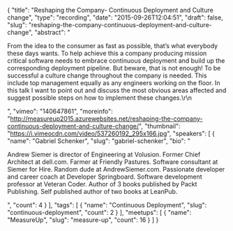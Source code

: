 {
  "title": "Reshaping the Company- Continuous Deployment and Culture change",
  "type": "recording",
  "date": "2015-09-26T12:04:51",
  "draft": false,
  "slug": "reshaping-the-company-continuous-deployment-and-culture-change",
  "abstract": "<p>From the idea to the consumer as fast as possible, that’s what everybody these days wants. To help achieve this a company producing mission critical software needs to embrace continuous deployment and build up the corresponding deployment pipeline. But beware, that is not enough! To be successful a culture change throughout the company is needed. This include top management equally as any engineers working on the floor. In this talk I want to point out and discuss the most obvious areas affected and suggest possible steps on how to implement these changes.\r\n</p>",
  "vimeo": "140647861",
  "moreinfo": "http://measureup2015.azurewebsites.net/reshaping-the-company-continuous-deployment-and-culture-change/",
  "thumbnail": "https://i.vimeocdn.com/video/537260192_295x166.jpg",
  "speakers": [
    {
      "name": "Gabriel Schenker",
      "slug": "gabriel-schenker",
      "bio": "<p>Andrew Siemer is director of Engineering at Volusion. Former Chief Architect at dell.com. Farmer at Friendly Pastures. Software consultant at Siemer for Hire. Random dude at AndrewSiemer.com. Passionate developer and career coach at Developer Springboard. Software development professor at Veteran Coder. Author of 3 books published by Packt Publishing. Self published author of two books at LeanPub.</p>",
      "count": 4
    }
  ],
  "tags": [
    {
      "name": "Continuous Deployment",
      "slug": "continuous-deployment",
      "count": 2
    }
  ],
  "meetups": [
    {
      "name": "MeasureUp",
      "slug": "measure-up",
      "count": 16
    }
  ]
}
